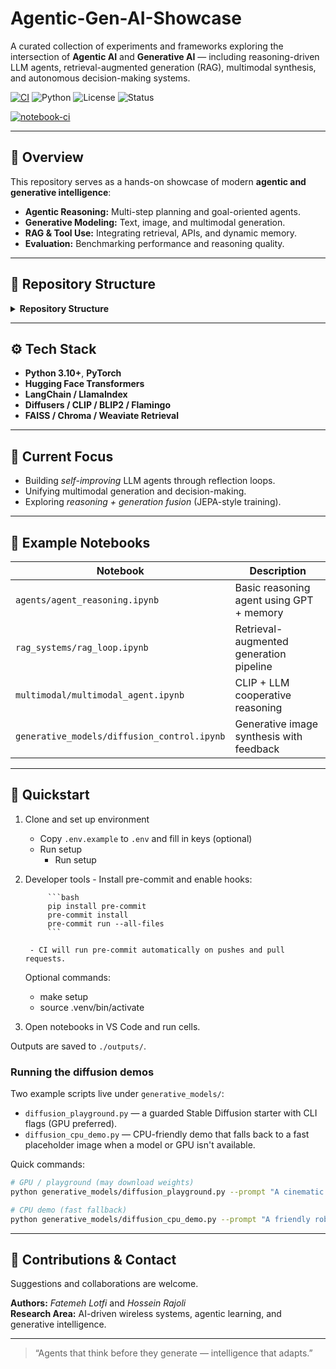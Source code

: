 # Agentic-Gen-AI-Showcase
A curated collection of experiments and frameworks exploring the intersection of **Agentic AI** and **Generative AI** — including reasoning-driven LLM agents, retrieval-augmented generation (RAG), multimodal synthesis, and autonomous decision-making systems.

<p align="left">
		<a href="https://github.com/FLotfiGit/Agentic-Gen-AI-Showcase/actions/workflows/ci.yml"><img src="https://github.com/FLotfiGit/Agentic-Gen-AI-Showcase/actions/workflows/ci.yml/badge.svg" alt="CI"/></a>
	<img src="https://img.shields.io/badge/Python-3.10+-blue" alt="Python"/>
	<img src="https://img.shields.io/badge/License-MIT-green" alt="License"/>
	<img src="https://img.shields.io/badge/Status-Experimental-orange" alt="Status"/>
</p>
<p align="left">
  <a href="https://github.com/FLotfiGit/Agentic-Gen-AI-Showcase/actions/workflows/notebook-ci.yml"><img src="https://github.com/FLotfiGit/Agentic-Gen-AI-Showcase/actions/workflows/notebook-ci.yml/badge.svg" alt="notebook-ci"/></a>
</p>
</p>

---

## 🚀 Overview

This repository serves as a hands-on showcase of modern **agentic and generative intelligence**:
- **Agentic Reasoning:** Multi-step planning and goal-oriented agents.
- **Generative Modeling:** Text, image, and multimodal generation.
- **RAG & Tool Use:** Integrating retrieval, APIs, and dynamic memory.
- **Evaluation:** Benchmarking performance and reasoning quality.

---

## 🧩 Repository Structure


<details>
<summary><strong>Repository Structure</strong></summary>

<table>
	<tr><th>Folder</th><th>Description</th></tr>
	<tr><td><code>agents/</code></td><td>LLM agent frameworks (planning, reasoning)</td></tr>
	<tr><td><code>generative_models/</code></td><td>Diffusion, transformers, multimodal demos</td></tr>
	<tr><td><code>rag_systems/</code></td><td>Retrieval-augmented pipelines</td></tr>
	<tr><td><code>multimodal/</code></td><td>CLIP, vision-language, audio-text agents</td></tr>
	<tr><td><code>evaluation/</code></td><td>Benchmarking and visualization tools</td></tr>
	<tr><td><code>docs/</code></td><td>Notes, papers, and documentation</td></tr>
</table>
</details>


---

## ⚙️ Tech Stack

- **Python 3.10+**, **PyTorch**
- **Hugging Face Transformers**
- **LangChain / LlamaIndex**
- **Diffusers / CLIP / BLIP2 / Flamingo**
- **FAISS / Chroma / Weaviate Retrieval**

---

## 🔬 Current Focus

- Building *self-improving* LLM agents through reflection loops.  
- Unifying multimodal generation and decision-making.  
- Exploring *reasoning + generation fusion* (JEPA-style training).  

---

## 🧠 Example Notebooks

| Notebook | Description |
|-----------|-------------|
| `agents/agent_reasoning.ipynb` | Basic reasoning agent using GPT + memory |
| `rag_systems/rag_loop.ipynb` | Retrieval-augmented generation pipeline |
| `multimodal/multimodal_agent.ipynb` | CLIP + LLM cooperative reasoning |
| `generative_models/diffusion_control.ipynb` | Generative image synthesis with feedback |

---

## 🏁 Quickstart

1. Clone and set up environment
	- Copy `.env.example` to `.env` and fill in keys (optional)
	- Run setup
		- Run setup

3. Developer tools
		- Install pre-commit and enable hooks:

			```bash
			pip install pre-commit
			pre-commit install
			pre-commit run --all-files
			```

		- CI will run pre-commit automatically on pushes and pull requests.
	Optional commands:
	- make setup
	- source .venv/bin/activate

2. Open notebooks in VS Code and run cells.

Outputs are saved to `./outputs/`.

### Running the diffusion demos

Two example scripts live under `generative_models/`:

- `diffusion_playground.py` — a guarded Stable Diffusion starter with CLI flags (GPU preferred).
- `diffusion_cpu_demo.py` — CPU-friendly demo that falls back to a fast placeholder image when a model or GPU isn't available.

Quick commands:

```bash
# GPU / playground (may download weights)
python generative_models/diffusion_playground.py --prompt "A cinematic portrait of an astronaut" --steps 20

# CPU demo (fast fallback)
python generative_models/diffusion_cpu_demo.py --prompt "A friendly robot sipping coffee" --seed 7
```

---

## 🤝 Contributions & Contact

Suggestions and collaborations are welcome.  

**Authors:** *Fatemeh Lotfi* and *Hossein Rajoli*  
**Research Area:** AI-driven wireless systems, agentic learning, and generative intelligence.  

---

> “Agents that think before they generate — intelligence that adapts.”
